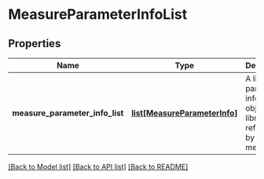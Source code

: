 # MeasureParameterInfoList

## Properties
Name | Type | Description | Notes
------------ | ------------- | ------------- | -------------
**measure_parameter_info_list** | [**list[MeasureParameterInfo]**](MeasureParameterInfo.md) | A list of parameter information objects for libraried referenced by the input measure | 

[[Back to Model list]](../README.md#documentation-for-models) [[Back to API list]](../README.md#documentation-for-api-endpoints) [[Back to README]](../README.md)

